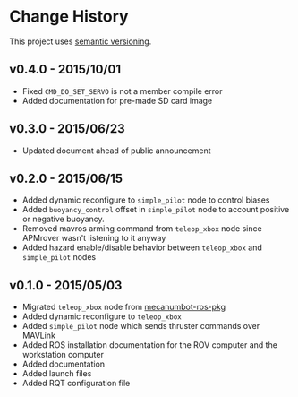 # Change History

This project uses [semantic versioning](http://semver.org/).

## v0.4.0 - 2015/10/01

* Fixed `CMD_DO_SET_SERVO` is not a member compile error
* Added documentation for pre-made SD card image

## v0.3.0 - 2015/06/23

* Updated document ahead of public announcement

## v0.2.0 - 2015/06/15

* Added dynamic reconfigure to `simple_pilot` node to control biases
* Added `buoyancy_control` offset in `simple_pilot` node to account positive or negative buoyancy.
* Removed mavros arming command from `teleop_xbox` node since APMrover wasn't listening to it anyway
* Added hazard enable/disable behavior between `teleop_xbox` and `simple_pilot` nodes

## v0.1.0 - 2015/05/03

* Migrated `teleop_xbox` node from [mecanumbot-ros-pkg](https://github.com/joshvillbrandt/mecanumbot-ros-pkg)
* Added dynamic reconfigure to `teleop_xbox`
* Added `simple_pilot` node which sends thruster commands over MAVLink
* Added ROS installation documentation for the ROV computer and the workstation computer
* Added documentation
* Added launch files
* Added RQT configuration file
